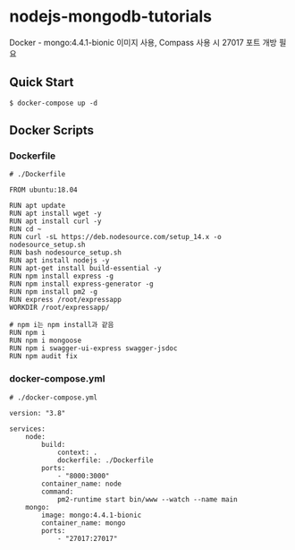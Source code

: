 # nodejs-mongodb-tutorials

Docker - mongo:4.4.1-bionic 이미지 사용, Compass 사용 시 27017 포트 개방 필요



## Quick Start
```
$ docker-compose up -d
```

## Docker Scripts

### Dockerfile

```
# ./Dockerfile

FROM ubuntu:18.04

RUN apt update
RUN apt install wget -y
RUN apt install curl -y
RUN cd ~
RUN curl -sL https://deb.nodesource.com/setup_14.x -o nodesource_setup.sh
RUN bash nodesource_setup.sh
RUN apt install nodejs -y
RUN apt-get install build-essential -y
RUN npm install express -g
RUN npm install express-generator -g
RUN npm install pm2 -g
RUN express /root/expressapp
WORKDIR /root/expressapp/

# npm i는 npm install과 같음
RUN npm i
RUN npm i mongoose
RUN npm i swagger-ui-express swagger-jsdoc
RUN npm audit fix
```

### docker-compose.yml

```
# ./docker-compose.yml

version: "3.8"

services:
    node:
        build:
            context: .
            dockerfile: ./Dockerfile
        ports:
            - "8000:3000"
        container_name: node
        command: 
            pm2-runtime start bin/www --watch --name main
    mongo:
        image: mongo:4.4.1-bionic
        container_name: mongo
        ports:
            - "27017:27017"

```
